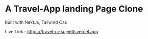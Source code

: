 
# A Travel-App landing Page Clone

built with NextJs, Tailwind Css

Live Link - https://travel-ui-sujeeth.vercel.app
